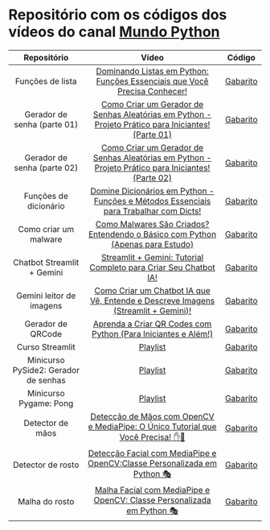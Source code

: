 # Repositório com os códigos dos vídeos do canal [Mundo Python](https://www.youtube.com/@Mundo_Python)

|Repositório|Vídeo|Código|
|:-:|:-:|:-:|
|Funções de lista|[Dominando Listas em Python: Funções Essenciais que Você Precisa Conhecer!](https://www.youtube.com/watch?v=Ai0D1J95VxQ)|[Gabarito](https://github.com/GTL98/canal_mundo_python/blob/main/Fun%C3%A7%C3%B5es%20de%20lista/funcoes_lista.ipynb)|
|Gerador de senha (parte 01)|[Como Criar um Gerador de Senhas Aleatórias em Python - Projeto Prático para Iniciantes! (Parte 01)](https://www.youtube.com/watch?v=-jtGlABg-9c)|[Gabarito](https://github.com/GTL98/canal_mundo_python/tree/main/Gerador%20de%20senha/Parte%2001)|
|Gerador de senha (parte 02)|[Como Criar um Gerador de Senhas Aleatórias em Python - Projeto Prático para Iniciantes! (Parte 02)](https://www.youtube.com/watch?v=F6EqpxK09ss)|[Gabarito](https://github.com/GTL98/canal_mundo_python/tree/main/Gerador%20de%20senha/Parte%202)|
|Funções de dicionário|[Domine Dicionários em Python - Funções e Métodos Essenciais para Trabalhar com Dicts!](https://www.youtube.com/watch?v=3GgWWfm9FmY)|[Gabarito](https://github.com/GTL98/canal_mundo_python/blob/main/Fun%C3%A7%C3%B5es%20de%20dicion%C3%A1rio/metodos_dicionario.ipynb)|
|Como criar um malware|[Como Malwares São Criados? Entendendo o Básico com Python (Apenas para Estudo)](https://www.youtube.com/watch?v=G2_gfBwRoEc)|[Gabarito](https://github.com/GTL98/canal_mundo_python/tree/main/Como%20criar%20um%20malware)|
|Chatbot Streamlit + Gemini|[Streamlit + Gemini: Tutorial Completo para Criar Seu Chatbot IA!](https://www.youtube.com/watch?v=FAWwi4LQjLM)|[Gabarito](https://github.com/GTL98/canal_mundo_python/blob/main/Chatbot%20Streamlit%20%2B%20Gemini/chat_gemini.py)|
|Gemini leitor de imagens|[Como Criar um Chatbot IA que Vê, Entende e Descreve Imagens (Streamlit + Gemini)!](https://www.youtube.com/watch?v=sJEZcXHmZq0)|[Gabarito](https://github.com/GTL98/canal_mundo_python/tree/main/Gemini%20leitor%20de%20imagens)|
|Gerador de QRCode|[Aprenda a Criar QR Codes com Python (Para Iniciantes e Além!)]()|[Gabarito](https://github.com/GTL98/canal_mundo_python/blob/main/Gerador%20de%20QRCode/gerador_qrcode.py)|
|Curso Streamlit|[Playlist](https://www.youtube.com/playlist?list=PLYE_6MNsHIyN--yBVaSq9xdNSLO5SNtXY)|[Gabarito](https://github.com/GTL98/canal_mundo_python/tree/main/Curso%20Streamlit)|
|Minicurso PySide2: Gerador de senhas|[Playlist](https://www.youtube.com/playlist?list=PLYE_6MNsHIyNPJ6xSuFu0h87-F9TwI8Nh)|[Gabarito](https://github.com/GTL98/canal_mundo_python/tree/main/Gerador%20de%20senhas)|
|Minicurso Pygame: Pong|[Playlist](https://www.youtube.com/playlist?list=PLYE_6MNsHIyOH3xtyXM8dc8FykrHPxzt-)|[Gabarito](https://github.com/GTL98/canal_mundo_python/tree/main/Minicurso%20Pygame%3A%20Pong)|
|Detector de mãos|[Detecção de Mãos com OpenCV e MediaPipe: O Único Tutorial que Você Precisa! ✋🤖](https://www.youtube.com/watch?v=JAJEnRaOU0A)|[Gabarito](https://github.com/GTL98/canal_mundo_python/blob/main/Detector%20de%20m%C3%A3os/detector_maos.py)|
|Detector de rosto|[Detecção Facial com MediaPipe e OpenCV:Classe Personalizada em Python 🎭](https://www.youtube.com/watch?v=Hd4NhIFXXYA)|[Gabarito](https://github.com/GTL98/canal_mundo_python/blob/main/Detector%20de%20rosto/detector_rosto.py)|
|Malha do rosto|[Malha Facial com MediaPipe e OpenCV: Classe Personalizada em Python 🎭](https://www.youtube.com/watch?v=rAwY0HCf7KM)|[Gabarito](https://github.com/GTL98/canal_mundo_python/blob/main/Malha%20do%20rosto/malha_rosto.py)|
